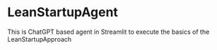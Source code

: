 # LeanStartupAgent
This is ChatGPT based agent in Streamlit to execute the basics of the LeanStartupApproach
